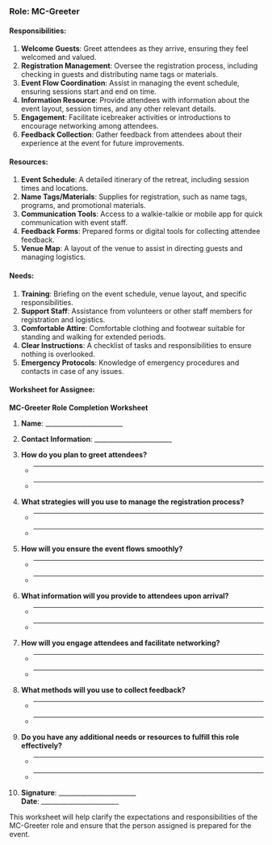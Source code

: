 ### Role: MC-Greeter

#### Responsibilities:
1. **Welcome Guests**: Greet attendees as they arrive, ensuring they feel welcomed and valued.
2. **Registration Management**: Oversee the registration process, including checking in guests and distributing name tags or materials.
3. **Event Flow Coordination**: Assist in managing the event schedule, ensuring sessions start and end on time.
4. **Information Resource**: Provide attendees with information about the event layout, session times, and any other relevant details.
5. **Engagement**: Facilitate icebreaker activities or introductions to encourage networking among attendees.
6. **Feedback Collection**: Gather feedback from attendees about their experience at the event for future improvements.

#### Resources:
1. **Event Schedule**: A detailed itinerary of the retreat, including session times and locations.
2. **Name Tags/Materials**: Supplies for registration, such as name tags, programs, and promotional materials.
3. **Communication Tools**: Access to a walkie-talkie or mobile app for quick communication with event staff.
4. **Feedback Forms**: Prepared forms or digital tools for collecting attendee feedback.
5. **Venue Map**: A layout of the venue to assist in directing guests and managing logistics.

#### Needs:
1. **Training**: Briefing on the event schedule, venue layout, and specific responsibilities.
2. **Support Staff**: Assistance from volunteers or other staff members for registration and logistics.
3. **Comfortable Attire**: Comfortable clothing and footwear suitable for standing and walking for extended periods.
4. **Clear Instructions**: A checklist of tasks and responsibilities to ensure nothing is overlooked.
5. **Emergency Protocols**: Knowledge of emergency procedures and contacts in case of any issues.

#### Worksheet for Assignee:
**MC-Greeter Role Completion Worksheet**

1. **Name**: ________________________
2. **Contact Information**: ________________________
3. **How do you plan to greet attendees?**  
   - ______________________________________________________
   - ______________________________________________________

4. **What strategies will you use to manage the registration process?**  
   - ______________________________________________________
   - ______________________________________________________

5. **How will you ensure the event flows smoothly?**  
   - ______________________________________________________
   - ______________________________________________________

6. **What information will you provide to attendees upon arrival?**  
   - ______________________________________________________
   - ______________________________________________________

7. **How will you engage attendees and facilitate networking?**  
   - ______________________________________________________
   - ______________________________________________________

8. **What methods will you use to collect feedback?**  
   - ______________________________________________________
   - ______________________________________________________

9. **Do you have any additional needs or resources to fulfill this role effectively?**  
   - ______________________________________________________
   - ______________________________________________________

10. **Signature**: ________________________  
    **Date**: ________________________  

This worksheet will help clarify the expectations and responsibilities of the MC-Greeter role and ensure that the person assigned is prepared for the event.
